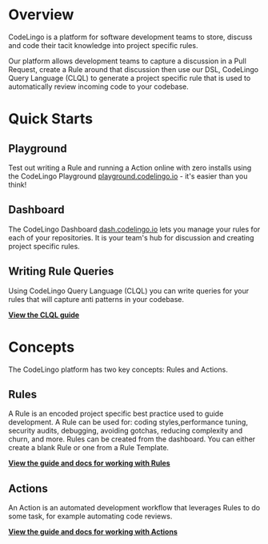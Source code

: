 # Overview

CodeLingo is a platform for software development teams to store, discuss and
code their tacit knowledge into project specific rules.

Our platform allows development teams to capture a discussion in a Pull Request,
create a Rule around that discussion then use our DSL, CodeLingo Query Language (CLQL) to generate a
project specific rule that is used to automatically review incoming code to your codebase.

# Quick Starts

## Playground

Test out writing a Rule and running a Action online with zero installs using the
CodeLingo Playground [playground.codelingo.io](https://playground.codelingo.io) - it's easier than you think!

<!-- TODO image of the playground UI -->

<!-- TODO CLQL tutorial -->

## Dashboard

The CodeLingo Dashboard
[dash.codelingo.io](https://dash.codelingo.io) lets you manage
your rules for each of your repositories. It is your team's hub for discussion and creating project specific rules.

## Writing Rule Queries

Using CodeLingo Query Language (CLQL) you can write queries for your rules that
will capture anti patterns in your codebase.

**[View the CLQL guide](concepts/CLQL.md)**

# Concepts

The CodeLingo platform has two key concepts: Rules and Actions.

## Rules

A Rule is an encoded project specific best practice used to guide development.
A Rule can be used for: coding styles,performance tuning, security audits,
debugging, avoiding gotchas, reducing complexity and churn, and more.
Rules can be created from the dashboard. You can either create a blank Rule or
one from a Rule Template.

**[View the guide and docs for working with Rules](concepts/rules.md)**

## Actions

An Action is an automated development workflow that leverages Rules to do some task, for example automating code reviews.

**[View the guide and docs for working with Actions](concepts/actions.md)**
